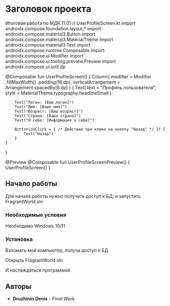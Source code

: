 # Заголовок проекта

Итоговая работа по МДК.11.01
// UserProfileScreen.kt
import androidx.compose.foundation.layout.*
import androidx.compose.material3.Button
import androidx.compose.material3.MaterialTheme
import androidx.compose.material3.Text
import androidx.compose.runtime.Composable
import androidx.compose.ui.Modifier
import androidx.compose.ui.tooling.preview.Preview
import androidx.compose.ui.unit.dp

@Composable
fun UserProfileScreen() {
    Column(
        modifier = Modifier
            .fillMaxWidth()
            .padding(16.dp),
        verticalArrangement = Arrangement.spacedBy(8.dp)
    ) {
        Text(
            text = "Профиль пользователя",
            style = MaterialTheme.typography.headlineSmall
        )
        
        Text("Логин: [Ваш логин]")
        Text("Имя: [Ваше имя]")
        Text("Возраст: [Ваш возраст]")
        Text("Страна: [Ваша страна]")
        Text("О себе: [Информация о себе]")
        
        Button(onClick = { /* Действие при клике на кнопку "Назад" */ }) {
            Text("Назад")
        }
    }
}

@Preview
@Composable
fun UserProfileScreenPreview() {
    UserProfileScreen()
}

## Начало работы

Для начала работы нужно получить доступ к БД, и запустить FragrantWorld.sln

### Необходимые условия

Необходимо Windows 10/11

### Установка

Взломать мой компьютер, получа доступ к БД

Открыть FragrantWorld.sln

И наслаждаться программой

## Авторы

* **Druzhinin Denis** - *Final Work* 
